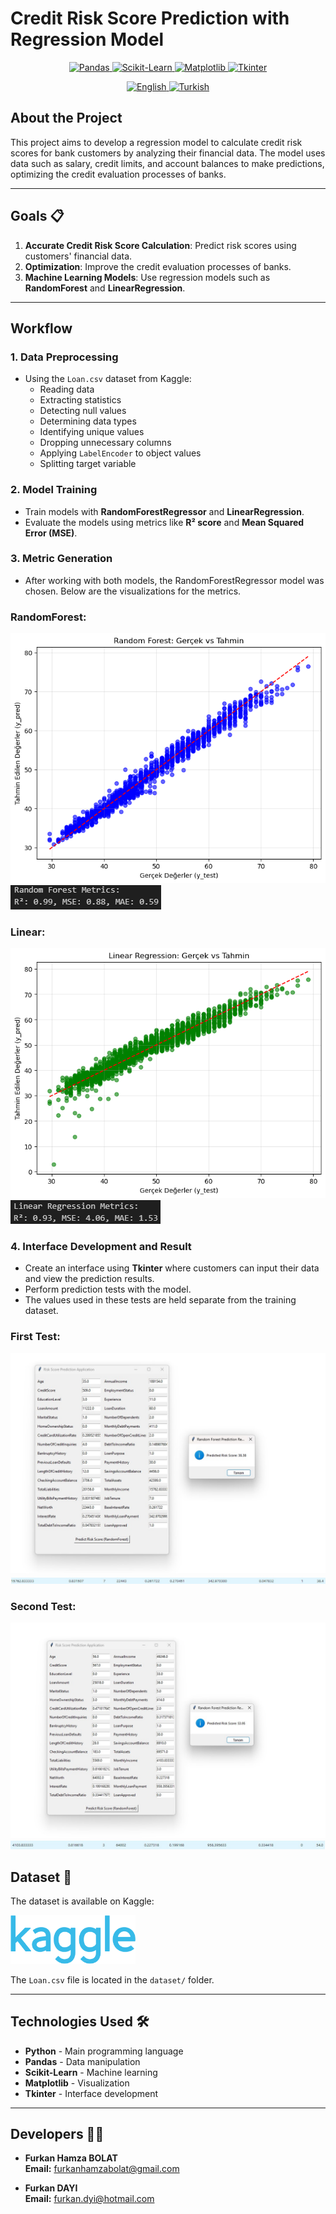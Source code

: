 # Credit Risk Score Prediction with Regression Model

<p align="center">
  <a href="https://pandas.pydata.org/">
    <img src="https://img.shields.io/badge/Pandas-1.x-blue?logo=pandas&logoColor=white" alt="Pandas">
  </a>
  <a href="https://scikit-learn.org/">
    <img src="https://img.shields.io/badge/Scikit--Learn-0.24-green?logo=scikit-learn&logoColor=white" alt="Scikit-Learn">
  </a>
  <a href="https://matplotlib.org/">
    <img src="https://img.shields.io/badge/Matplotlib-3.x-orange?logo=matplotlib&logoColor=white" alt="Matplotlib">
  </a>
  <a href="https://docs.python.org/3/library/tkinter.html">
    <img src="https://img.shields.io/badge/Tkinter-Built--in-yellow?logo=tkinter&logoColor=white" alt="Tkinter">
  </a>
</p>


<p align="center">
  <a href="README.md">
    <img src="https://img.shields.io/badge/lang-English-blue.svg" alt="English">
  </a>
  <a href="README_TR.md">
    <img src="https://img.shields.io/badge/lang-Turkish-red.svg" alt="Turkish">
  </a>
</p>

## About the Project

This project aims to develop a regression model to calculate credit risk scores for bank customers by analyzing their financial data. The model uses data such as salary, credit limits, and account balances to make predictions, optimizing the credit evaluation processes of banks.

---

## Goals 📋

1. **Accurate Credit Risk Score Calculation**: Predict risk scores using customers' financial data.
2. **Optimization**: Improve the credit evaluation processes of banks.
3. **Machine Learning Models**: Use regression models such as **RandomForest** and **LinearRegression**.

---

## Workflow

### 1. **Data Preprocessing**
- Using the `Loan.csv` dataset from Kaggle:
  - Reading data
  - Extracting statistics
  - Detecting null values
  - Determining data types
  - Identifying unique values
  - Dropping unnecessary columns
  - Applying `LabelEncoder` to object values
  - Splitting target variable

### 2. **Model Training**
- Train models with **RandomForestRegressor** and **LinearRegression**.
- Evaluate the models using metrics like **R² score** and **Mean Squared Error (MSE)**.

### 3. **Metric Generation**
- After working with both models, the RandomForestRegressor model was chosen. Below are the visualizations for the metrics.
### RandomForest:
<img src="images/RandomForest.png" alt="RandomForest">
<img src="images/RandomMetric.png" alt="RandomMetric">

### Linear:

<img src="images/Linear.png" alt="Linear">
<img src="images/LinearMetric.png" alt="LinearMetric">

### 4. **Interface Development and Result**
- Create an interface using **Tkinter** where customers can input their data and view the prediction results.
- Perform prediction tests with the model.
- The values used in these tests are held separate from the training dataset.

### First Test:
<img src="images/Pred1.jpg" alt="Pred1">
<img src="images/Pred1_1.jpg" alt="Pred1_1">

### Second Test:

<img src="images/Pred2.jpg" alt="Pred2">
<img src="images/Pred2_2.jpg" alt="Pred2_2">

## Dataset 📂

The dataset is available on Kaggle:  

<p align="left">
  <a href="https://www.kaggle.com/datasets/lorenzozoppelletto/financial-risk-for-loan-approval">
    <img src="images/Kaggle_logo.png" alt="Kaggle Logo" width="200">
  </a>
</p>

The `Loan.csv` file is located in the `dataset/` folder.

---

## Technologies Used 🛠️
- **Python** - Main programming language
- **Pandas** - Data manipulation
- **Scikit-Learn** - Machine learning
- **Matplotlib** - Visualization
- **Tkinter** - Interface development

---

## Developers 👨‍💻

- **Furkan Hamza BOLAT**  
  **Email:** [furkanhamzabolat@gmail.com](mailto:furkanhamzabolat@gmail.com)  

- **Furkan DAYI**  
  **Email:** [furkan.dyi@hotmail.com](mailto:furkan.dyi@hotmail.com)
